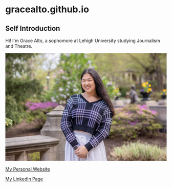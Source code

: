 # gracealto.github.io

## Self Introduction
Hi! I'm Grace Alto, a sophomore at Lehigh University studying Journalism and Theatre. 

![profilepicture](https://github.com/gracealto/gracealto.github.io/blob/main/92F97466-CE4B-47B5-88CD-174B8B621E9D_1_105_c.jpeg?raw=true)

[My Personal Website](https://gracealto.wixsite.com/gracealto)

[My LinkedIn Page](https://www.linkedin.com/in/gracealto/)


